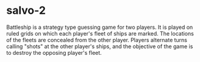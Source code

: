 # salvo-2
 Battleship is a strategy type guessing game for two players. It is played on ruled grids on which each player's fleet of ships are marked. The locations of the fleets are concealed from the other player. Players alternate turns calling "shots" at the other player's ships, and the objective of the game is to destroy the opposing player's fleet.
